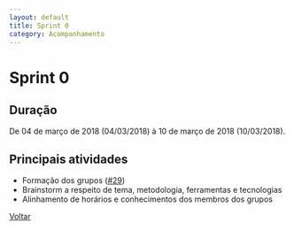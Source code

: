```yaml
---
layout: default
title: Sprint 0
category: Acompanhamento
---
```


# Sprint 0

## Duração

De 04 de março de 2018 (04/03/2018) à 10 de março de 2018 (10/03/2018).

## Principais atividades

* Formação dos grupos ([#29](https://github.com/fga-gpp-mds/2018.1-VoxPop-WebApp/issues/29))
* Brainstorm a respeito de tema, metodologia, ferramentas e tecnologias
* Alinhamento de horários e conhecimentos dos membros dos grupos

[Voltar](./../)

